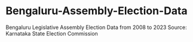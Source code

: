 # Bengaluru-Assembly-Election-Data
Bengaluru Legislative Assembly Election Data from 2008 to 2023 Source: Karnataka State Election Commission
